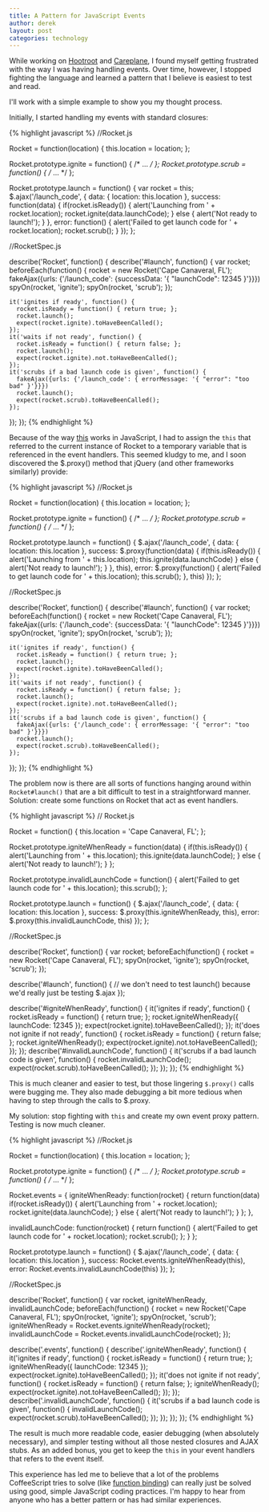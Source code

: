 ```yaml
---
title: A Pattern for JavaScript Events
author: derek
layout: post
categories: technology
---
```


While working on [Hootroot](http://hootroot.com) and [Careplane](http://careplane.org), I found myself getting frustrated with the way I was having handling events. Over time, however, I stopped fighting the language and learned a pattern that I believe is easiest to test and read.

I'll work with a simple example to show you my thought process.

Initially, I started handling my events with standard closures:

{% highlight javascript %}
//Rocket.js

Rocket = function(location) {
  this.location = location;
};

Rocket.prototype.ignite = function() { /* ... */ };
Rocket.prototype.scrub = function() { /* ... */ };

Rocket.prototype.launch = function() {
  var rocket = this;
  $.ajax('/launch_code', {
    data: { location: this.location },
    success: function(data) {
      if(rocket.isReady()) {
        alert('Launching from ' + rocket.location);
        rocket.ignite(data.launchCode);
      } else {
        alert('Not ready to launch!');
      }
    },
    error: function() {
      alert('Failed to get launch code for ' + rocket.location);
      rocket.scrub();
    }
  });
};

//RocketSpec.js

describe('Rocket', function() {
  describe('#launch', function() {
    var rocket;
    beforeEach(function() {
      rocket = new Rocket('Cape Canaveral, FL');
      fakeAjax({urls: {'/launch_code': {successData: '{ "launchCode": 12345 }'}}})
      spyOn(rocket, 'ignite');
      spyOn(rocket, 'scrub');
    });

    it('ignites if ready', function() {
      rocket.isReady = function() { return true; };
      rocket.launch();
      expect(rocket.ignite).toHaveBeenCalled();
    });
    it('waits if not ready', function() {
      rocket.isReady = function() { return false; };
      rocket.launch();
      expect(rocket.ignite).not.toHaveBeenCalled();
    });
    it('scrubs if a bad launch code is given', function() {
      fakeAjax({urls: {'/launch_code': { errorMessage: '{ "error": "too bad" }'}}})
      rocket.launch();
      expect(rocket.scrub).toHaveBeenCalled();
    });
  });
});
{% endhighlight %}

Because of the way [this](http://www.digital-web.com/articles/scope_in_javascript/) works in JavaScript, I had to assign the `this` that referred to the current instance of Rocket to a temporary variable that is referenced in the event handlers. This seemed kludgy to me, and I soon discovered the $.proxy() method that jQuery (and other frameworks similarly) provide:

{% highlight javascript %}
//Rocket.js

Rocket = function(location) {
  this.location = location;
};

Rocket.prototype.ignite = function() { /* ... */ };
Rocket.prototype.scrub = function() { /* ... */ };

Rocket.prototype.launch = function() {
  $.ajax('/launch_code', {
    data: { location: this.location },
    success: $.proxy(function(data) {
      if(this.isReady()) {
        alert('Launching from ' + this.location);
        this.ignite(data.launchCode)
      } else {
        alert('Not ready to launch!');
      }
    }, this),
    error: $.proxy(function() {
      alert('Failed to get launch code for ' + this.location);
      this.scrub();
    }, this)
  });
};

//RocketSpec.js

describe('Rocket', function() {
  describe('#launch', function() {
    var rocket;
    beforeEach(function() {
      rocket = new Rocket('Cape Canaveral, FL');
      fakeAjax({urls: {'/launch_code': {successData: '{ "launchCode": 12345 }'}}})
      spyOn(rocket, 'ignite');
      spyOn(rocket, 'scrub');
    });

    it('ignites if ready', function() {
      rocket.isReady = function() { return true; };
      rocket.launch();
      expect(rocket.ignite).toHaveBeenCalled();
    });
    it('waits if not ready', function() {
      rocket.isReady = function() { return false; };
      rocket.launch();
      expect(rocket.ignite).not.toHaveBeenCalled();
    });
    it('scrubs if a bad launch code is given', function() {
      fakeAjax({urls: {'/launch_code': { errorMessage: '{ "error": "too bad" }'}}})
      rocket.launch();
      expect(rocket.scrub).toHaveBeenCalled();
    });
  });
});
{% endhighlight %}

The problem now is there are all sorts of functions hanging around within `Rocket#launch()` that are a bit difficult to test in a straightforward manner. Solution: create some functions on Rocket that act as event handlers.

{% highlight javascript %}
// Rocket.js

Rocket = function() {
  this.location = 'Cape Canaveral, FL';
};

Rocket.prototype.igniteWhenReady = function(data) {
  if(this.isReady()) {
    alert('Launching from ' + this.location);
    this.ignite(data.launchCode);
  } else {
    alert('Not ready to launch!');
  }
};

Rocket.prototype.invalidLaunchCode = function() {
  alert('Failed to get launch code for ' + this.location);
  this.scrub();
};

Rocket.prototype.launch = function() {
  $.ajax('/launch_code', {
    data: { location: this.location },
    success: $.proxy(this.igniteWhenReady, this),
    error: $.proxy(this.invalidLaunchCode, this)
  });
};

//RocketSpec.js

describe('Rocket', function() {
  var rocket;
  beforeEach(function() {
    rocket = new Rocket('Cape Canaveral, FL');
    spyOn(rocket, 'ignite');
    spyOn(rocket, 'scrub');
  });

  describe('#launch', function() {
    // we don't need to test launch() because we'd really just be testing $.ajax
  });

  describe('#igniteWhenReady', function() {
    it('ignites if ready', function() {
      rocket.isReady = function() { return true; };
      rocket.igniteWhenReady({ launchCode: 12345 });
      expect(rocket.ignite).toHaveBeenCalled();
    });
    it('does not ignite if not ready', function() {
      rocket.isReady = function() { return false; };
      rocket.igniteWhenReady();
      expect(rocket.ignite).not.toHaveBeenCalled();
    });
  });
  describe('#invalidLaunchCode', function() {
    it('scrubs if a bad launch code is given', function() {
      rocket.invalidLaunchCode();
      expect(rocket.scrub).toHaveBeenCalled();
    });
  });
});
{% endhighlight %}

This is much cleaner and easier to test, but those lingering `$.proxy()` calls were bugging me. They also made debugging a bit more tedious when having to step through the calls to $.proxy.

My solution: stop fighting with `this` and create my own event proxy pattern. Testing is now much cleaner.

{% highlight javascript %}
//Rocket.js

Rocket = function(location) {
  this.location = location;
};

Rocket.prototype.ignite = function() { /* ... */ };
Rocket.prototype.scrub = function() { /* ... */ };

Rocket.events = {
  igniteWhenReady: function(rocket) {
    return function(data)
      if(rocket.isReady()) {
        alert('Launching from ' + rocket.location);
        rocket.ignite(data.launchCode);
      } else {
        alert('Not ready to launch!');
      }
    };
  },

  invalidLaunchCode: function(rocket) {
    return function() {
      alert('Failed to get launch code for ' + rocket.location);
      rocket.scrub();
    };
  }
};

Rocket.prototype.launch = function() {
  $.ajax('/launch_code', {
    data: { location: this.location },
    success: Rocket.events.igniteWhenReady(this),
    error: Rocket.events.invalidLaunchCode(this)
  });
};

//RocketSpec.js

describe('Rocket', function() {
  var rocket, igniteWhenReady, invalidLaunchCode;
  beforeEach(function() {
    rocket = new Rocket('Cape Canaveral, FL');
    spyOn(rocket, 'ignite');
    spyOn(rocket, 'scrub');
    igniteWhenReady = Rocket.events.igniteWhenReady(rocket);
    invalidLaunchCode = Rocket.events.invalidLaunchCode(rocket);
  });

  describe('.events', function() {
    describe('.igniteWhenReady', function() {
      it('ignites if ready', function() {
        rocket.isReady = function() { return true; };
        igniteWhenReady({ launchCode: 12345 });
        expect(rocket.ignite).toHaveBeenCalled();
      });
      it('does not ignite if not ready', function() {
        rocket.isReady = function() { return false; };
        igniteWhenReady();
        expect(rocket.ignite).not.toHaveBeenCalled();
      });
    });
    describe('.invalidLaunchCode', function() {
      it('scrubs if a bad launch code is given', function() {
        invalidLaunchCode();
        expect(rocket.scrub).toHaveBeenCalled();
      });
    });
  });
});
{% endhighlight %}

The result is much more readable code, easier debugging (when absolutely necessary), and simpler testing without all those nested closures and AJAX stubs. As an added bonus, you get to keep the `this` in your event handlers that refers to the event itself.

This experience has led me to believe that a lot of the problems CoffeeScript tries to solve (like [function binding](http://jashkenas.github.com/coffee-script/#fat_arrow)) can really just be solved using good, simple JavaScript coding practices. I'm happy to hear from anyone who has a better pattern or has had similar experiences.
